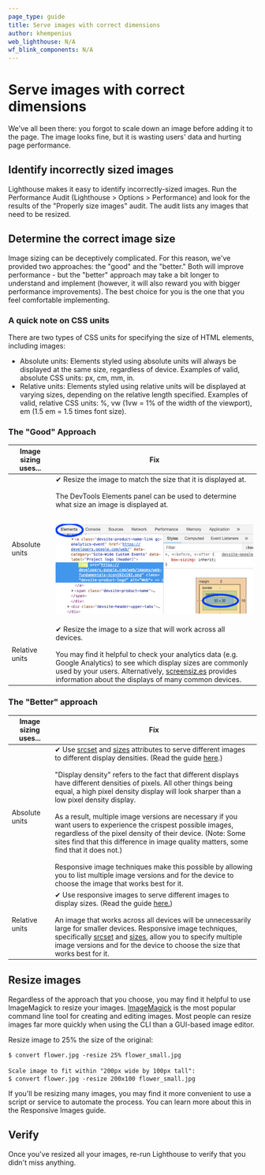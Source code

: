 ```yaml
---
page_type: guide
title: Serve images with correct dimensions
author: khempenius
web_lighthouse: N/A
wf_blink_components: N/A
---
```


# Serve images with correct dimensions

We've all been there: you forgot to scale down an image before adding it to the
page. The image looks fine, but it is wasting users' data and hurting page
performance.

## Identify incorrectly sized images

Lighthouse makes it easy to identify incorrectly-sized images. Run the
Performance Audit (Lighthouse > Options > Performance) and look for the results
of the "Properly size images" audit. The audit lists any images that need to be
resized.

## Determine the correct image size

Image sizing can be deceptively complicated. For this reason, we've provided two
approaches: the "good" and the "better." Both will improve performance - but the
"better" approach may take a bit longer to understand and implement (however, it
will also reward you with bigger performance improvements). The best choice for
you is the one that you feel comfortable implementing.

### A quick note on CSS units

There are two types of CSS units for specifying the size of HTML elements,
including images:

+  Absolute units: Elements styled using absolute units will always be
    displayed at the same size, regardless of device. Examples of valid,
    absolute CSS units: px, cm, mm, in.
+  Relative units: Elements styled using relative units will be displayed at
    varying sizes, depending on the relative length specified. Examples of
    valid, relative CSS units: %, vw (1vw = 1% of the width of the viewport),
    em (1.5 em = 1.5 times font size).

### The "Good" Approach

<table>
<thead>
<tr>
<th>Image sizing uses...</th>
<th>Fix</th>
</tr>
</thead>
<tbody>
<tr>
<td>Absolute units</td>
<td>✔ Resize the image to match the size that it is displayed at.<br>
<br>
The DevTools Elements panel can be used to determine what size an image is
displayed at.<br>
<br>
<p><img src=./elements-panel.png></p>

</td>
</tr>
<tr>
<td>Relative units</td>
<td>✔ Resize the image to a size that will work across all devices.<br>
<br>
You may find it helpful to check your analytics data (e.g. Google
Analytics) to see which display sizes are commonly used by your users.
Alternatively, <a href="http://screensiz.es/">screensiz.es</a>
provides information about the displays of many common devices.</td>
</tr>
</tbody>
</table>

### The "Better" approach

<table>
<thead>
<tr>
<th>Image sizing uses...</th>
<th>Fix</th>
</tr>
</thead>
<tbody>
<tr>
<td>Absolute units</td>
<td>✔ Use <a
href="https://developer.mozilla.org/en-US/docs/Web/HTML/Element/source#attr-srcset">srcset</a>
and <a
href="https://developer.mozilla.org/en-US/docs/Web/HTML/Element/source#attr-sizes">sizes</a>
attributes to serve different images to different display densities. (Read
the guide <u>here</u>.)<br>
<br>
"Display density" refers to the fact that different displays have different
densities of pixels. All other things being equal, a high pixel density
display will look sharper than a low pixel density display.<br>
<br>
As a result, multiple image versions are necessary if you want users to
experience the crispest possible images, regardless of the pixel density of
their device. (Note: Some sites find that this difference in image quality
matters, some find that it does not.)<br>
<br>
Responsive image techniques make this possible by allowing you to list
multiple image versions and for the device to choose the image that works
best for it.</td>
</tr>
<tr>
<td>Relative units</td>
<td>✔ Use responsive images to serve different images to display sizes. (Read
the guide <u>here.</u>)<br>
<br>
An image that works across all devices will be unnecessarily large for
smaller devices. Responsive image techniques, specifically <a
href="https://developer.mozilla.org/en-US/docs/Web/HTML/Element/source#attr-srcset">srcset</a>
and <a
href="https://developer.mozilla.org/en-US/docs/Web/HTML/Element/source#attr-sizes">sizes</a>,
allow you to specify multiple image versions and for the device to choose
the size that works best for it.</td>
</tr>
</tbody>
</table>

## Resize images

Regardless of the approach that you choose, you may find it helpful to use
ImageMagick to resize your images.
[ImageMagick](https://www.imagemagick.org/script/index.php) is the most popular
command line tool for creating and editing images. Most people can resize images
far more quickly when using the CLI than a GUI-based image editor.

Resize image to 25% the size of the original:

    $ convert flower.jpg -resize 25% flower_small.jpg

    Scale image to fit within "200px wide by 100px tall":
    $ convert flower.jpg -resize 200x100 flower_small.jpg

If you'll be resizing many images, you may find it more convenient to use a
script or service to automate the process. You can learn more about this in the
Responsive Images guide.

## Verify

Once you've resized all your images, re-run Lighthouse to verify that you didn't
miss anything.
